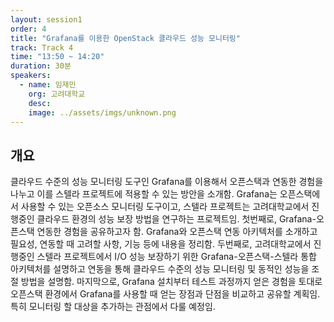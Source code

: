 ```yaml
---
layout: session1
order: 4
title: "Grafana를 이용한 OpenStack 클라우드 성능 모니터링"
track: Track 4
time: "13:50 ~ 14:20"
duration: 30분
speakers:
  - name: 임재민
    org: 고려대학교
    desc: 
    image: ../assets/imgs/unknown.png
---
```


## 개요

클라우드 수준의 성능 모니터링 도구인 Grafana를 이용해서 오픈스택과 연동한 경험을 나누고 이를 스텔라 프로젝트에 적용할 수 있는 방안을 소개함. Grafana는 오픈스택에서 사용할 수 있는 오픈소스 모니터링 도구이고, 스텔라 프로젝트는 고려대학교에서 진행중인 클라우드 환경의 성능 보장 방법을 연구하는 프로젝트임. 
첫번째로, Grafana-오픈스택 연동한 경험을 공유하고자 함. Grafana와 오픈스택 연동 아키텍처를 소개하고 필요성, 연동할 때 고려할 사항, 기능 등에 내용을 정리함. 
두번째로, 고려대학교에서 진행중인 스텔라 프로젝트에서 I/O 성능 보장하기 위한 Grafana-오픈스택-스텔라 통합 아키텍처를 설명하고 연동을 통해 클라우드 수준의 성능 모니터링 및 동적인 성능을 조절 방법을 설명함.
마지막으로, Grafana 설치부터 테스트 과정까지 얻은 경험을 토대로 오픈스택 환경에서 Grafana를 사용할 때 얻는 장점과 단점을 비교하고 공유할 계획임. 특히 모니터링 할 대상을 추가하는 관점에서 다룰 예정임.